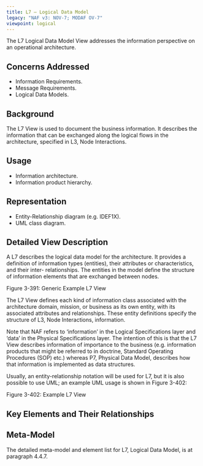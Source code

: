 ```yaml
---
title: L7 – Logical Data Model
legacy: "NAF v3: NOV-7; MODAF OV-7"
viewpoint: logical
---
```


The L7 Logical Data Model View addresses the information perspective on an
operational architecture.

## Concerns Addressed

* Information Requirements.
* Message Requirements.
* Logical Data Models.

## Background

The L7 View is used to document the business information. It describes the
information that can be exchanged along the logical flows in the architecture,
specified in L3, Node Interactions.

## Usage

* Information architecture.
* Information product hierarchy.

## Representation

* Entity-Relationship diagram (e.g. IDEF1X).
* UML class diagram.

## Detailed View Description

A L7 describes the logical data model for the architecture. It provides a definition of
information types (entities), their attributes or characteristics, and their inter-
relationships. The entities in the model define the structure of information elements
that are exchanged between nodes.

Figure 3-391: Generic Example L7 View

The L7 View defines each kind of information class associated with the architecture
domain, mission, or business as its own entity, with its associated attributes and
relationships. These entity definitions specify the structure of L3, Node Interactions,
information.

Note that NAF refers to ‘information’ in the Logical Specifications layer and ‘data’ in
the Physical Specifications layer. The intention of this is that the L7 View describes
information of importance to the business (e.g. information products that might be
referred to in doctrine, Standard Operating Procedures (SOP) etc.) whereas P7,
Physical Data Model, describes how that information is implemented as data
structures.

Usually, an entity-relationship notation will be used for L7, but it is also possible to
use UML; an example UML usage is shown in Figure 3-402:

Figure 3-402: Example L7 View


## Key Elements and Their Relationships


## Meta-Model

The detailed meta-model and element list for L7, Logical Data Model, is at paragraph
4.4.7.

